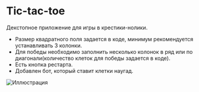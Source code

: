 # Tic-tac-toe
Декстопное приложение для игры в крестики-нолики.
- Размер квадратного поля задается в коде, минимум рекомендуется устанавливать 3 колонки.
- Для победы необходимо заполнить несколько колонок в ряд или по диагонали(количество клеток для победы задается в коде).
- Есть кнопка рестарта.  
- Добавлен бот, который ставит клетки наугад.  
  
![Иллюстрация](https://github.com/kreslojerry/resource/blob/main/tictactoe.png)
